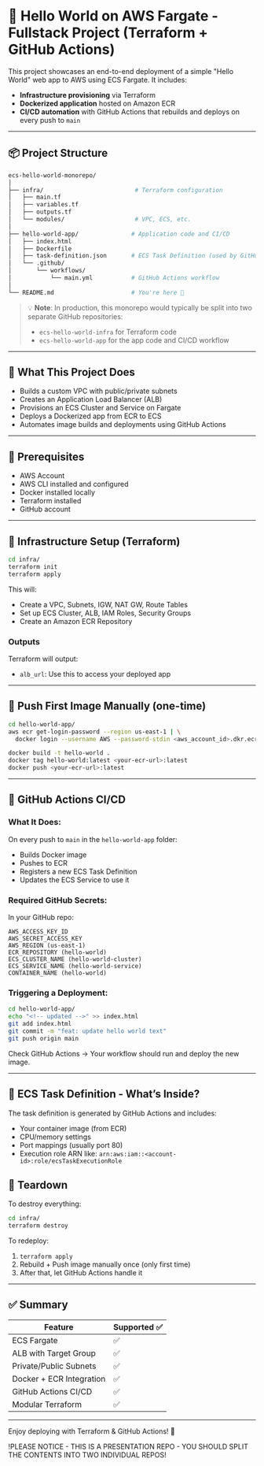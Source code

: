 # 🚀 Hello World on AWS Fargate - Fullstack Project (Terraform + GitHub Actions)

This project showcases an end-to-end deployment of a simple "Hello World" web app to AWS using ECS Fargate. It includes:

* **Infrastructure provisioning** via Terraform
* **Dockerized application** hosted on Amazon ECR
* **CI/CD automation** with GitHub Actions that rebuilds and deploys on every push to `main`

---

## 📦 Project Structure

```bash
ecs-hello-world-monorepo/
│
├── infra/                          # Terraform configuration
│   ├── main.tf
│   ├── variables.tf
│   ├── outputs.tf
│   └── modules/                    # VPC, ECS, etc.
│
├── hello-world-app/               # Application code and CI/CD
│   ├── index.html
│   ├── Dockerfile
│   ├── task-definition.json       # ECS Task Definition (used by GitHub Actions)
│   └── .github/
│       └── workflows/
│           └── main.yml           # GitHub Actions workflow
│
└── README.md                      # You're here 🚀
```

> 💡 **Note**: In production, this monorepo would typically be split into two separate GitHub repositories:
>
> * `ecs-hello-world-infra` for Terraform code
> * `ecs-hello-world-app` for the app code and CI/CD workflow

---

## 🎯 What This Project Does

* Builds a custom VPC with public/private subnets
* Creates an Application Load Balancer (ALB)
* Provisions an ECS Cluster and Service on Fargate
* Deploys a Dockerized app from ECR to ECS
* Automates image builds and deployments using GitHub Actions

---

## 🔧 Prerequisites

* AWS Account
* AWS CLI installed and configured
* Docker installed locally
* Terraform installed
* GitHub account

---

## 🧱 Infrastructure Setup (Terraform)

```bash
cd infra/
terraform init
terraform apply
```

This will:

* Create a VPC, Subnets, IGW, NAT GW, Route Tables
* Set up ECS Cluster, ALB, IAM Roles, Security Groups
* Create an Amazon ECR Repository

### Outputs

Terraform will output:

* `alb_url`: Use this to access your deployed app

---

## 🐳 Push First Image Manually (one-time)

```bash
cd hello-world-app/
aws ecr get-login-password --region us-east-1 | \
  docker login --username AWS --password-stdin <aws_account_id>.dkr.ecr.us-east-1.amazonaws.com

docker build -t hello-world .
docker tag hello-world:latest <your-ecr-url>:latest
docker push <your-ecr-url>:latest
```

---

## 🔁 GitHub Actions CI/CD

### What It Does:

On every push to `main` in the `hello-world-app` folder:

* Builds Docker image
* Pushes to ECR
* Registers a new ECS Task Definition
* Updates the ECS Service to use it

### Required GitHub Secrets:

In your GitHub repo:

```
AWS_ACCESS_KEY_ID
AWS_SECRET_ACCESS_KEY
AWS_REGION (us-east-1)
ECR_REPOSITORY (hello-world)
ECS_CLUSTER_NAME (hello-world-cluster)
ECS_SERVICE_NAME (hello-world-service)
CONTAINER_NAME (hello-world)
```

### Triggering a Deployment:

```bash
cd hello-world-app/
echo "<!-- updated -->" >> index.html
git add index.html
git commit -m "feat: update hello world text"
git push origin main
```

Check GitHub Actions → Your workflow should run and deploy the new image.

---

## 📄 ECS Task Definition - What’s Inside?

The task definition is generated by GitHub Actions and includes:

* Your container image (from ECR)
* CPU/memory settings
* Port mappings (usually port 80)
* Execution role ARN like:
  `arn:aws:iam::<account-id>:role/ecsTaskExecutionRole`

## 🧹 Teardown

To destroy everything:

```bash
cd infra/
terraform destroy
```

To redeploy:

1. `terraform apply`
2. Rebuild + Push image manually once (only first time)
3. After that, let GitHub Actions handle it

---

## ✅ Summary

| Feature                  | Supported ✅ |
| ------------------------ | ----------- |
| ECS Fargate              | ✅           |
| ALB with Target Group    | ✅           |
| Private/Public Subnets   | ✅           |
| Docker + ECR Integration | ✅           |
| GitHub Actions CI/CD     | ✅           |
| Modular Terraform        | ✅           |

---

Enjoy deploying with Terraform & GitHub Actions! 🎉

!PLEASE NOTICE - THIS IS A PRESENTATION REPO - YOU SHOULD SPLIT THE CONTENTS INTO TWO INDIVIDUAL REPOS!
